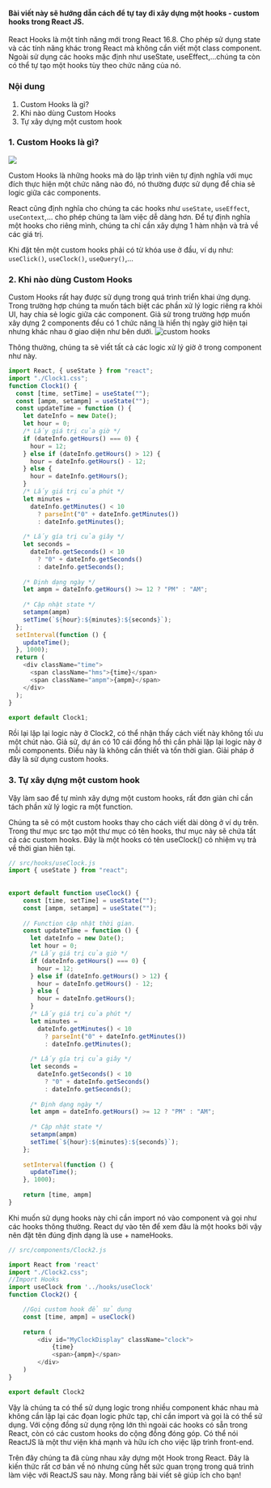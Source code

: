 #### Bài viết này sẽ hướng dẫn cách để tự tay đi xây dựng một hooks - custom hooks trong React JS.

React Hooks là một tính năng mới trong React 16.8. Cho phép sử dụng state và các tính năng khác trong React mà không cần viết một class component. Ngoài sử dụng các hooks mặc định như useState, useEffect,...chúng ta còn có thể tự tạo một hooks tùy theo chức năng của nó.

### Nội dung
1. Custom Hooks là gì?
2. Khi nào dùng Custom Hooks
3. Tự xây dựng một custom hook

### 1. Custom Hooks là gì?
![](https://freetuts.net/upload/tut_post/images/2020/06/02/2725/react-js-custom-hook.jpg)

Custom Hooks là những hooks mà do lập trình viên tự định nghĩa với mục đích thực hiện một chức năng nào đó, nó thường được sử dụng để chia sẻ logic giữa các components.

React cũng định nghĩa cho chúng ta các hooks như `useState`, `useEffect`, `useContext`,... cho phép chúng ta làm việc dễ dàng hơn. Để tự định nghĩa một hooks cho riêng mình, chúng ta chỉ cần xây dựng 1 hàm nhận và trả về các giá trị.

Khi đặt tên một custom hooks phải có từ khóa use ở đầu, ví dụ như: `useClick()`, `useClock()`, `useQuery()`,...

### 2. Khi nào dùng Custom Hooks
Custom Hooks rất hay được sử dụng trong quá trình triển khai ứng dụng. Trong trường hợp chúng ta muốn tách biệt các phần xử lý logic riêng ra khỏi UI, hay chia sẻ logic giữa các component. Giả sử trong trường hợp muốn xây dựng 2 components đều có 1 chức năng là hiển thị ngày giờ hiện tại nhưng khác nhau ở giao diện như bên dưới.
![custom hooks](https://scontent-hkt1-1.xx.fbcdn.net/v/t1.0-9/119707378_1270256813338999_6056819350753527601_n.jpg?_nc_cat=106&_nc_sid=730e14&_nc_ohc=__YDy1b1Y7kAX_iBFmH&_nc_ht=scontent-hkt1-1.xx&oh=70503b5c567e8deadfc1278aaacf12e6&oe=5F8BFD11)

Thông thường, chúng ta sẽ viết tất cả các logic xử lý giờ ở trong component như này.

```js
import React, { useState } from "react";
import "./Clock1.css";
function Clock1() {
  const [time, setTime] = useState("");
  const [ampm, setampm] = useState("");
  const updateTime = function () {
    let dateInfo = new Date();
    let hour = 0;
    /* Lấy giá trị của giờ */
    if (dateInfo.getHours() === 0) {
      hour = 12;
    } else if (dateInfo.getHours() > 12) {
      hour = dateInfo.getHours() - 12;
    } else {
      hour = dateInfo.getHours();
    }
    /* Lấy giá trị của phút */
    let minutes =
      dateInfo.getMinutes() < 10
        ? parseInt("0" + dateInfo.getMinutes())
        : dateInfo.getMinutes();
 
    /* Lấy gía trị của giây */
    let seconds =
      dateInfo.getSeconds() < 10
        ? "0" + dateInfo.getSeconds()
        : dateInfo.getSeconds();
 
    /* Định dạng ngày */
    let ampm = dateInfo.getHours() >= 12 ? "PM" : "AM";
 
    /* Cập nhật state */
    setampm(ampm)
    setTime(`${hour}:${minutes}:${seconds}`);
  };
  setInterval(function () {
    updateTime();
  }, 1000);
  return (
    <div className="time">
      <span className="hms">{time}</span>
      <span className="ampm">{ampm}</span>
    </div>
  );
}
 
export default Clock1;
```

Rồi lại lặp lại logic này ở Clock2, có thể nhận thấy cách viết này không tối ưu một chút nào. Giả sử, dự án có 10 cái đồng hồ thì cần phải lặp lại logic này ở mỗi components. Điều này là không cần thiết và tốn thời gian. Giải pháp ở đây là sử dụng custom hooks.
### 3. Tự xây dựng một custom hook
Vậy làm sao để tự mình xây dựng một custom hooks, rất đơn giản chỉ cần tách phần xử lý logic ra một function.

Chúng ta sẽ có một custom hooks thay cho cách viết dài dòng ở ví dụ trên. Trong thư mục src tạo một thư mục có tên hooks, thư mục này sẽ chứa tất cả các custom hooks. Đây là một hooks có tên useClock() có nhiệm vụ trả về thời gian hiên tại.
```js
// src/hooks/useClock.js
import { useState } from "react";
 
 
export default function useClock() {
    const [time, setTime] = useState("");
    const [ampm, setampm] = useState("");
 
    // Function cập nhật thời gian.
    const updateTime = function () {
      let dateInfo = new Date();
      let hour = 0;
      /* Lấy giá trị của giờ */
      if (dateInfo.getHours() === 0) {
        hour = 12;
      } else if (dateInfo.getHours() > 12) {
        hour = dateInfo.getHours() - 12;
      } else {
        hour = dateInfo.getHours();
      }
      /* Lấy giá trị của phút */
      let minutes =
        dateInfo.getMinutes() < 10
          ? parseInt("0" + dateInfo.getMinutes())
          : dateInfo.getMinutes();
   
      /* Lấy gía trị của giây */
      let seconds =
        dateInfo.getSeconds() < 10
          ? "0" + dateInfo.getSeconds()
          : dateInfo.getSeconds();
   
      /* Định dạng ngày */
      let ampm = dateInfo.getHours() >= 12 ? "PM" : "AM";
   
      /* Cập nhật state */
      setampm(ampm)
      setTime(`${hour}:${minutes}:${seconds}`);
    };
 
    setInterval(function () {
      updateTime();
    }, 1000);
 
    return [time, ampm]
}
```

Khi muốn sử dụng hooks này chỉ cần import nó vào component và gọi như các hooks thông thường. React dự vào tên để xem đâu là một hooks bởi vậy nên đặt tên đúng định dạng là use + nameHooks.

```js
// src/components/Clock2.js

import React from 'react'
import "./Clock2.css";
//Import Hooks
import useClock from '../hooks/useClock'
function Clock2() {

    //Gọi custom hook để sử dụng
    const [time, ampm] = useClock()
    
    return (
        <div id="MyClockDisplay" className="clock">
            {time}
            <span>{ampm}</span>
        </div>
    )
}

export default Clock2
```

Vậy là chúng ta có thể sử dụng logic trong nhiều component khác nhau mà không cần lặp lại các đọan logic phức tạp, chỉ cần import và gọi là có thể sử dụng. Với cộng đồng sử dụng rộng lớn thì ngoài các hooks có sẵn trong React, còn có các custom hooks do cộng đồng đóng góp. Có thể nói ReactJS là một thư viện khá mạnh và hữu ích cho việc lập trình front-end.

Trên đây chúng ta đã cùng nhau xây dựng một Hook trong React. Đây là kiến thức rất cơ bản về nó nhưng cũng hết sức quan trọng trong quá trình làm việc với ReactJS sau này. Mong rằng bài viết sẽ giúp ích cho bạn!
